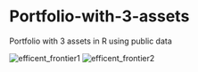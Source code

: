 # Portfolio-with-3-assets
Portfolio with 3 assets in R using public data


![efficent_frontier1](https://github.com/efipaka/Portfolio-with-3-assets/blob/master/three%20asset%20risk.jpg)
![efficent_frontier2](https://github.com/efipaka/Portfolio-with-3-assets/blob/master/three_asset_risk.jpg)
